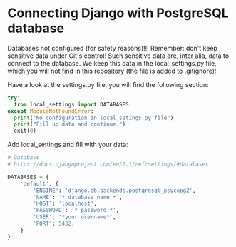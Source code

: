 
# Connecting Django with PostgreSQL database

Databases not configured (for safety reasons)!!!
Remember: don't keep sensitive data under Git's control! Such sensitive data are, inter alia, data to connect to the database. We keep this data in the local_settings.py file, which you will not find in this repository (the file is added to .gitignore)!

Have a look at the settings.py file, you will find the following section:

```python
try:
  from local_settings import DATABASES
except ModuleNotFoundError:
  print("No configuration in local_setings.py file")
  print("Fill up data and continue.")
  exit(0)
```

Add local_settings and fill with your data:

```python
# Database
# https://docs.djangoproject.com/en/2.1/ref/settings/#databases

DATABASES = {
    'default': {
        'ENGINE': 'django.db.backends.postgresql_psycopg2',
        'NAME': '* database name *',
        'HOST': 'localhost',
        'PASSWORD': '* password *',
        'USER': '*your username*',
        'PORT': 5432,
    }
}
```
